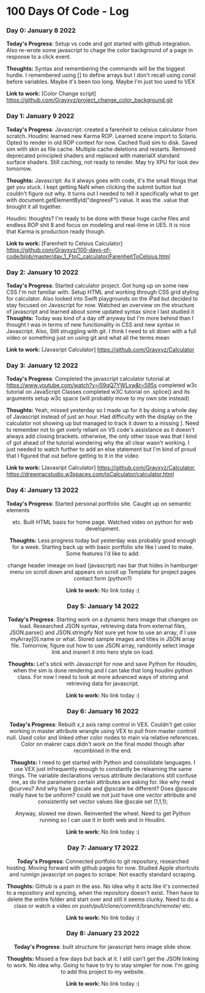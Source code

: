# 100 Days Of Code - Log

### Day 0: January 8 2022 

**Today's Progress**: Setup vs code and got started with github integration. Also re-wrote some javascript to chage the color background of a page in response to a click event. 

**Thoughts:** Syntax and remembering the commands will be the biggest hurdle. I remembered using [] to define arrays but I don't recall using const before variables. Maybe it's been too long. Maybe I'm just too used to VEX

**Link to work:** [Color Change script] https://github.com/Grayxyz/project_change_color_background.git

### Day 1: January 9 2022 

**Today's Progress**: 
Javascript: created a farenheit to celsius calculator from scratch.
Houdini: learned new Karma ROP. Learned scene import to Solaris. Opted to render in old ROP context for now. Cached fluid sim to disk. Saved sim with skin as file cache. Multiple cache deletions and restarts. Removed deprecated principled shaders and replaced with materialX standard surface shaders. Still caching, not ready to render. May try XPU for look dev tomorrow. 

**Thoughts:** 
Javascript: As it always goes with code, it's the small things that get you stuck. I kept getting NaN when clicking the submit button but couldn't figure out why. It turns out I needed to tell it specifically what to get with document.getElementById("degreesF").value. It was the .value that brought it all together.

Houdini: thoughts? I'm ready to be done with these huge cache files and endless ROP shit 8 and focus on modeling and real-time in UE5. It is nice that Karma is production ready though.

**Link to work:** [Farenheit to Celsius Calculator] https://github.com/Grayxyz/100-days-of-code/blob/master/day_1_FtoC_calculator/FarenheitToCelsius.html

### Day 2: January 10 2022 

**Today's Progress**: 
Started calculator project. Got hung up on some new CSS I'm not familiar with. Setup HTML and working through CSS grid styling for calculator. Also looked into Swift playgrounds on the iPad but decided to stay focused on Javascript for now. Watched an overview on the structure of javascript and learned about some updated syntax since I last studied it
**Thoughts:** 
Today was kind of a day off anyway but I'm more behind than I thought I was in terms of new functionality in CSS and new syntax in Javascript. Also, Still struggling with git. I think I need to sit down with a full video or something just on using git and what all the terms mean

**Link to work:** [Javasript Calculator] https://github.com/Grayxyz/Calculator

### Day 3: January 12 2022 

**Today's Progress**: 
Completed the javascript calculator tutorial at https://www.youtube.com/watch?v=j59qQ7YWLxw&t=595s
completed w3c tutorial on JavaScript Classes
completed w3C tutorial on .splice() and its arguments
setup w3c space (will probably move to my own site instead)

**Thoughts:** 
Yeah, missed yesterday so I made up for it by doing a whole day of Javascript instead of just an hour. Had difficulty with the display on the calculator not showing up but managed to track it down to a missing ]. Need to remember not to get overly reliant on VS code's assistance as it doesn't always add closing brackets. otherwise, the only other issue was that I kind of got ahead of the tutorial wondering why the all clear wasn't working. I just needed to watch further to add an else statement but I'm kind of proud that I figured that out before getting to it in the video

**Link to work:** [Javasript Calculator] https://github.com/Grayxyz/Calculator, https://drewmacstudio.w3spaces.com/jsCalculator/calculator.html

### Day 4: January 13 2022 

**Today's Progress**: 
Started personal portfolio site. Caught up on semantic elements <header><section> etc. Built HTML basis for home page. Watched video on python for web development. 

**Thoughts:** 
Less progress today but yesterday was probably good enough for a week. Starting back up with basic portfolio site like I used to make. Some features I'd like to add:

change header imeage on load (javascript)
nav bar that hides in hamburger menu on scroll down and appears on scroll up 
Template for project pages
contact form (python?)


**Link to work:** No link today :(

### Day 5: January 14 2022 

**Today's Progress**: 
Starting work on a dynamic hero image that changes on load. Researched JSON syntax, retrieving data from external files, JSON.parse() and JSON.stringify
Not sure yet how to use an array, if I use myArray[0].name or what. Stored sample images and titles in JSON array file. Tomorrow, figure out how to use JSON array, randomly select image link and insnert it into hero style on load.

**Thoughts:** 
Let's stick with Javascript for now and save Python for Houdini, when the sim is done rendering and I can take that long houdini python class. For now I need to look at more advanced ways of storing and retrieving data for javascript. 


**Link to work:** No link today :(

### Day 6: January 16 2022 

**Today's Progress**: 
Rebuilt x,z axis ramp control in VEX. Couldn't get color working in master attribute wrangle using VEX to pull from master controll null. Used color and linked other color nodes to main via relative references. Color on makrer caps didn't work on the final model though after recombined in the end. 

**Thoughts:** 
I need to get started with Python and consolidate languages. I use VEX just infrequently enough to constantly be relearning the same things. The variable declarations versus attribute declarations still confuse me, as do the parameters certain attributes are asking for. like why need @curveu? And why have @scale and @pscale be different? Does @pscale really have to be uniform? could we not just have one vector attribute and consistently set vector values like @scale set (1,1,1);

Anyway, slowed me down. Reinvented the wheel. Need to get Python running so I can use it in both web and in Houdini. 


**Link to work:** No link today :(

### Day 7: January 17 2022 

**Today's Progress**: 
Connected portfolio to git repository, researched hosting. Moving forward with github pages for now. Studied Apple shortcuts and runnign javascript on pages to scrape. Not exactly standard scraping. 

**Thoughts:** 
Github is a pain in the ass. No idea why it acts like it's connected to a repository and syncing, when the repository doesn't exist. Then have to delete the entire folder and start over and still it seems clunky. Need to do a class or watch a video on push/pull/clone/commit/branch/remote/ etc.


**Link to work:** No link today :(

### Day 8: January 23 2022 

**Today's Progress**: 
built structure for javascript hero image slide show.

**Thoughts:** 
Missed a few days but back at it. I still can't get the JSON linking to work. No idea why. Going to have to try to stay simpler for now. I'm gping to add this project to my website.


**Link to work:** No link today :(